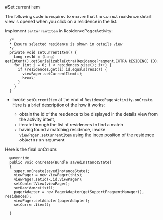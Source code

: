 #Set current item

The following code is required to ensure that the correct residence detail view is opened when you click on a residence in the list. 

Implement `setCurrentItem` in ResidencePagerActivity:

```
  /*
  * Ensure selected residence is shown in details view
  */
  private void setCurrentItem() {
    Long resId = (Long) getIntent().getSerializableExtra(ResidenceFragment.EXTRA_RESIDENCE_ID);
    for (int i = 0; i < residences.size(); i++) {
      if (residences.get(i).id.equals(resId)) {
        viewPager.setCurrentItem(i);
        break;
      }
    }
  }
```

- Invoke `setCurrentItem` at the end of `ResidencePagerActivity.onCreate`. Here is a brief description of the how it works:

    - obtain the id of the residence to be displayed in the details view from the activity intent,
    - iterate through the list of residences to find a match
    - having found a matching residence, invoke `viewPager.setCurrentItem` using the index position of the residence object as an argument.

Here is the final *onCreate*:

```
  @Override
  public void onCreate(Bundle savedInstanceState)
  {
    super.onCreate(savedInstanceState);
    viewPager = new ViewPager(this);
    viewPager.setId(R.id.viewPager);
    setContentView(viewPager);
    setResidenceList();
    pagerAdapter = new PagerAdapter(getSupportFragmentManager(), residences);
    viewPager.setAdapter(pagerAdapter);
    setCurrentItem();

  }
```





